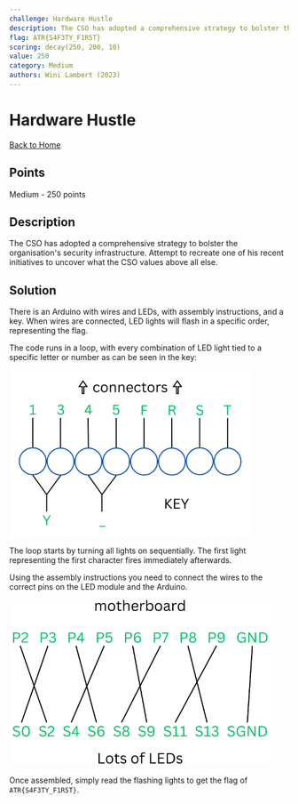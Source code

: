 ```yaml
---
challenge: Hardware Hustle
description: The CSO has adopted a comprehensive strategy to bolster the organisation's security infrastructure. Attempt to recreate one of his recent initiatives to uncover what the CSO values above all else.
flag: ATR{S4F3TY_F1R5T}
scoring: decay(250, 200, 10)
value: 250
category: Medium
authors: Wini Lambert (2023)
---
```


# Hardware Hustle

[Back to Home](../../README.md)

## Points

Medium - 250 points

## Description

The CSO has adopted a comprehensive strategy to bolster the organisation's security infrastructure. Attempt to recreate one of his recent initiatives to uncover what the CSO values above all else.

## Solution

There is an Arduino with wires and LEDs, with assembly instructions, and a key.
When wires are connected, LED lights will flash in a specific order, representing the flag.

The code runs in a loop, with every combination of LED light tied to a specific letter or number as can be seen in the key:

<img src="key.png" alt="Key" height="300px" />

The loop starts by turning all lights on sequentially. The first light representing the first character fires immediately afterwards.

Using the assembly instructions you need to connect the wires to the correct pins on the LED module and the Arduino.

<img src="assembly.png" alt="Assembly" height="300px" />

Once assembled, simply read the flashing lights to get the flag of `ATR{S4F3TY_F1R5T}`.